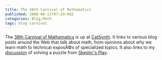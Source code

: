```yaml
---
title: The 38th Carnival of Mathematics
published: 2008-08-11T07:29:00Z
categories: Blog,Math
tags: blog carnival
---
```


<p>
The <a href="http://www.ptank.com/catsynth/index.php?entry=entry080808-191306">38th Carnival of Mathematics</a> is up at <a href="http://www.ptank.com/catsynth/">CatSynth</a>.  It links to various blog posts around the Web that talk about math, from opinions about why we learn math to technical exposÃ©s of specialized topics.  It also links to my <a href="/2008/08/coloring-plane.html">discussion</a> of solving a puzzle from <a href="http://skepticsplay.blogspot.com/2008/08/painted-plane.html">Skeptic's Play</a>.
</p>

